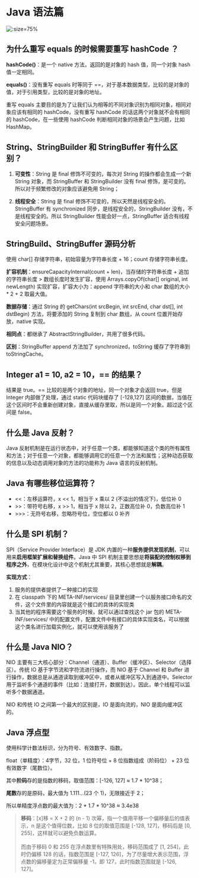 # Java 语法篇

<!--http://cdn.liufq.com/Fq2r8SehqPbAW2m-N--k2C-pBhZt-->

![](http://cdn.liufq.com/FmUJ2oB1r3GaQ37Mt8-uGN0jDl0G ':size=75%')

## 为什么重写 equals 的时候需要重写 hashCode ？

**hashCode()**：是一个 native 方法，返回的是对象的 hash 值，同一个对象 hash 值一定相同。

**equals()**：没有重写 equals 时等同于 ==，对于基本数据类型，比较的是对象的值，对于引用类型，比较的是对象的地址。

重写 equals 主要目的是为了让我们认为相等的不同对象识别为相同对象，相同对象应该有相同的 hashCode，没有重写 hashCode 的话这两个对象就不会有相同的 hashCode，在一些使用 hashCode 判断相同对象的场景会产生问题，比如 HashMap。

## String、StringBuilder 和 StringBuffer 有什么区别？
1. **可变性**：String 是 final 修饰不可变的，每次对 String 的操作都会生成一个新 String 对象，而 StringBuffer 和 StringBuilder 没有 final 修饰，是可变的。所以对于频繁修改的对象应该避免用 String；

1. **线程安全**：String 是 final 修饰不可变的，所以天然是线程安全的。StringBuffer 有 synchronized 同步，是线程安全的，StringBuilder 没有，不是线程安全的。所以 StringBuilder 性能会好一点，StringBuffer 适合有线程安全问题场景。

## StringBuild、StringBuffer 源码分析

使用 char[] 存储字符串，初始容量为字符串长度 + 16；count 存储字符串长度。

**扩容机制**：ensureCapacityInternal(count + len)，当存储的字符串长度 + 追加的字符串长度 > 数组长度时发生扩容，使用 Arrays.copyOf(char[] original, int newLength) 实现扩容，扩容大小为：append 字符串的大小和 char 数组的大小 * 2 + 2 取最大值。

**数据存储**：通过 String 的 getChars(int srcBegin, int srcEnd, char dst[], int dstBegin) 方法，将要添加的 String 复制到 char 数组，从 count 位置开始存放，native 实现。

**相同点**：都继承了 AbstractStringBuilder，共用了很多代码。

**区别**：StringBuffer append 方法加了 synchronized，toString 缓存了字符串到 toStringCache。

## Integer a1 = 10, a2 = 10，== 的结果？
结果是 true。== 比较的是两个对象的地址，同一个对象才会返回 true，但是 Integer 内部做了处理，通过 static 代码块缓存了 [-128,127] 区间的数据，当值在这个区间时不会重新创建对象，直接从缓存里取，所以是同一个对象。超过这个区间是 false。

## 什么是 Java 反射？

Java 反射机制是在运行状态中，对于任意一个类，都能够知道这个类的所有属性和方法；对于任意一个对象，都能够调用它的任意一个方法和属性；这种动态获取的信息以及动态调用对象的方法的功能称为 Java 语言的反射机制。

## Java 有哪些移位运算符？
* <<：左移运算符，x << 1，相当于 x 乘以 2 (不溢出的情况下)，低位补 0
* \>>：带符号右移，x >> 1，相当于 x 除以 2，正数高位补 0，负数高位补 1
* \>>>：无符号右移，忽略符号位，空位都以 0 补齐

## 什么是 SPI 机制？
SPI（Service Provider Interface）是 JDK 内置的一种**服务提供发现机制**，可以用来**启用框架扩展和替换组件**。Java 中 SPI 机制主要思想是**将装配的控制权移到程序之外**，在模块化设计中这个机制尤其重要，其核心思想就是**解耦**。

**实现方式**：
1. 服务的提供者提供了一种接口的实现
1. 在 classpath 下的 META-INF/services/ 目录里创建一个以服务接口命名的文件，这个文件里的内容就是这个接口的具体的实现类
1. 当其他的程序需要这个服务的时候，就可以通过查找这个 jar 包的 META-INF/services/ 中的配置文件，配置文件中有接口的具体实现类名，可以根据这个类名进行加载实例化，就可以使用该服务了

## 什么是 Java NIO？
NIO 主要有三大核心部分：Channel（通道）、Buffer（缓冲区）、Selector（选择区）。传统 IO 基于字节流和字符流进行操作，而 NIO 基于 Channel 和 Buffer 进行操作，数据总是从通道读取到缓冲区中，或者从缓冲区写入到通道中。Selector 用于监听多个通道的事件（比如：连接打开，数据到达）。因此，单个线程可以监听多个数据通道。

NIO 和传统 IO 之间第一个最大的区别是，IO 是面向流的，NIO 是面向缓冲区的。

## Java 浮点型

使用科学计数法标识，分为符号、有效数字、指数。

float（单精度）：4字节，32 位，1 位符号位 + 8 位指数组成（阶码位） + 23 位有效数字（尾数位）。

其中**阶码**存的是指数的移码，取值范围：[-126, 127] ≈ 1.7 * 10^38；

**尾数**存的是原码，最大值为 1.111...(23 个 1)，无限接近于 2；

所以单精度浮点数的最大值为：2 * 1.7 * 10^38 ≈ 3.4e38

> **移码**：[x]移 = X + 2 的 (n - 1) 次幂，指一个值用平移一个偏移量后的值表示，n 是这个值得位数，比如 8 位的取值范围是 [-128, 127]，移码后是 [0, 255]，这样就可以避免负数运算。<br><br>
而由于移码 0 和 255 在浮点数里有特殊用处，移码范围成了 [1, 254]，此时仍偏移 128 的话，指数范围是 [-127, 126]，为了尽量增大表示范围，浮点数的偏移量定为正常偏移量 -1，即 127，此时指数范围就是 [-126, 127]。